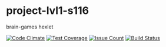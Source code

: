 # project-lvl1-s116
brain-games hexlet



[![Code Climate](https://codeclimate.com/github/artanizo/project-lvl1-s116/badges/gpa.svg)](https://codeclimate.com/github/artanizo/project-lvl1-s116)
[![Test Coverage](https://codeclimate.com/github/artanizo/project-lvl1-s116/badges/coverage.svg)](https://codeclimate.com/github/artanizo/project-lvl1-s116/coverage)
[![Issue Count](https://codeclimate.com/github/artanizo/project-lvl1-s116/badges/issue_count.svg)](https://codeclimate.com/github/artanizo/project-lvl1-s116)
[![Build Status](https://travis-ci.org/artanizo/project-lvl1-s116.svg?branch=master)](https://travis-ci.org/artanizo/project-lvl1-s116)
